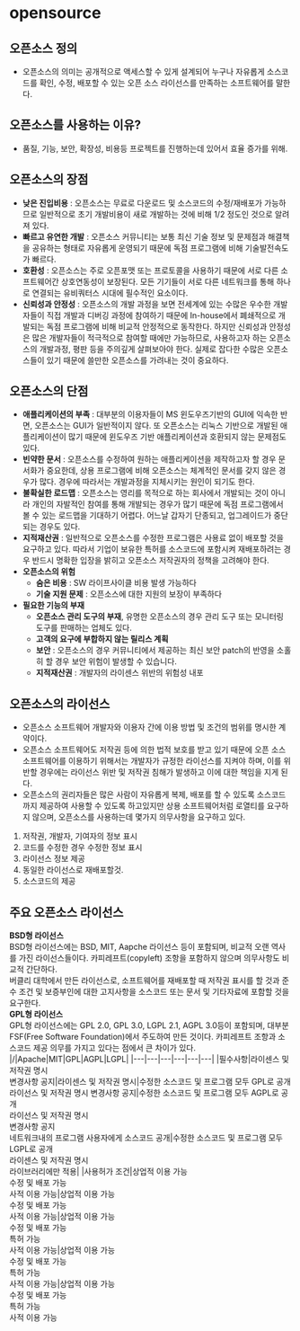 # opensource
## 오픈소스 정의
- 오픈소스의 의미는 공개적으로 액세스할 수 있게 설계되어 누구나 자유롭게 소스코드를 확인, 수정, 배포할 수 있는 오픈 소스 라이선스를 만족하는 소프트웨어를 말한다.
## 오픈소스를 사용하는 이유?
- 품질, 기능, 보안, 확장성, 비용등 프로젝트를 진행하는데 있어서 효율 증가를 위해.
## 오픈소스의 장점
- **낮은 진입비용** : 오픈소스는 무료로 다운로드 및 소스코드의 수정/재배포가 가능하므로 일반적으로 초기 개발비용이 새로 개발하는 것에 비해 1/2 정도인 것으로 알려져 있다.  
- **빠르고 유연한 개발** : 오픈소스 커뮤니티는 보통 최신 기술 정보 및 문제점과 해결책을 공유하는 형태로 자유롭게 운영되기 때문에 독점 프로그램에 비해 기술발전속도가 빠르다.  
- **호환성** : 오픈소스는 주로 오픈포맷 또는 프로토콜을 사용하기 때문에 서로 다른 소프트웨어간 상호연동성이 보장된다. 모든 기기들이 서로 다른 네트워크를 통해 하나로 연결되는 유비쿼터스 시대에 필수적인 요소이다.  
- **신뢰성과 안정성** : 오픈소스의 개발 과정을 보면 전세계에 있는 수많은 우수한 개발자들이 직접 개발과 디버깅 과정에 참여하기 때문에 In-house에서 폐쇄적으로 개발되는 독점 프로그램에 비해 비교적 안정적으로 동작한다. 하지만 신뢰성과 안정성은 많은 개발자들이 적극적으로 참여할 때에만 가능하므로, 사용하고자 하는 오픈소스의 개발과정, 평판 등을 주의깊게 살펴보아야 한다. 실제로 잡다한 수많은 오픈소스들이 있기 때문에 쓸만한 오픈소스를 가려내는 것이 중요하다.  
## 오픈소스의 단점
- **애플리케이션의 부족** : 대부분의 이용자들이 MS 윈도우즈기반의 GUI에 익속한 반면, 오픈소스는 GUI가 일반적이지 않다. 또 오픈소스는 리눅스 기반으로 개발된 애플리케이션이 많기 때문에 윈도우즈 기반 애플리케이션과 호환되지 않는 문제점도 있다.  
- **빈약한 문서** : 오픈소스를 수정하여 원하는 애플리케이션을 제작하고자 할 경우 문서화가 중요한데, 상용 프로그램에 비해 오픈소스는 체계적인 문서를 갖지 않은 경우가 많다. 경우에 따라서는 개발과정을 지체시키는 원인이 되기도 한다.  
- **불확실한 로드맵** : 오픈소스는 영리를 목적으로 하는 회사에서 개발되는 것이 아니라 개인의 자발적인 참여를 통해 개발되는 경우가 많기 때문에 독점 프로그램에서 볼 수 있는 로드맵을 기대하기 어렵다. 어느날 갑자기 단종되고, 업그레이드가 중단되는 경우도 있다.  
- **지적재산권** : 일반적으로 오픈소스를 수정한 프로그램은 사용료 없이 배포할 것을 요구하고 있다. 따라서 기업이 보유한 특허를 소스코드에 포함시켜 재배포하려는 경우 반드시 명확한 입장을 밝히고 오픈소스 저작권자의 정책을 고려해야 한다.  
- **오픈소스의 위험**   
  - **숨은 비용** : SW 라이프사이클 비용 발생 가능하다  
  - **기술 지원 문제** : 오픈소스에 대한 지원의 보장이 부족하다  
- **필요한 기능의 부재**   
  - **오픈소스 관리 도구의 부재**, 유명한 오픈소스의 경우 관리 도구 또는 모니터링 도구를 판매하는 업체도 있다.  
  - **고객의 요구에 부합하지 않는 릴리스 계획**  
  - **보안** : 오픈소스의 경우 커뮤니티에서 제공하는 최신 보안 patch의 반영을 소홀히 할 경우 보안 위험이 발생할 수 있습니다.  
  - **지적재산권** : 개발자의 라이센스 위반의 위험성 내포  
## 오픈소스의 라이선스
- 오픈소스 소프트웨어 개발자와 이용자 간에 이용 방법 및 조건의 범위를 명시한 계약이다.  
- 오픈소스 소프트웨어도 저작권 등에 의한 법적 보호를 받고 있기 때문에 오픈 소스 소프트웨어를 이용하기 위해서는 개발자가 규정한 라이선스를 지켜야 하며, 이를 위반할 경우에는 라이선스 위반 및 저작권 침해가 발생하고 이에 대한 책임을 지게 된다.  
- 오픈소스의 권리자들은 많은 사람이 자유롭게 복제, 배포를 할 수 있도록 소스코드까지 제공하여 사용할 수 있도록 하고있지만 상용 소프트웨어처럼 로열티를 요구하지 않으며, 오픈소스를 사용하는데 몇가지 의무사항을 요구하고 있다.  
1. 저작권, 개발자, 기여자의 정보 표시  
2. 코드를 수정한 경우 수정한 정보 표시  
3. 라이선스 정보 제공
4. 동일한 라이선스로 재배포할것.
5. 소스코드의 제공
## 주요 오픈소스 라이선스
**BSD형 라이선스**  
BSD형 라이선스에는 BSD, MIT, Aapche 라이선스 등이 포함되며, 비교적 오랜 역사를 가진 라이선스들이다. 카피레프트(copyleft) 조항을 포함하지 않으며 의무사항도 비교적 간단하다.  
버클리 대학에서 만든 라이선스로, 소프트웨어를 재배포할 때 저작권 표시를 할 것과 준수 조건 및 보증부인에 대한 고지사항을 소스코드 또는 문서 및 기타자료에 포함할 것을 요구한다.  
**GPL형 라이선스**  
GPL형 라이선스에는 GPL 2.0, GPL 3.0, LGPL 2.1, AGPL 3.0등이 포함되며, 대부분 FSF(Free Software Foundation)에서 주도하여 만든 것이다. 카피레프트 조항과 소스코드 제공 의무를 가지고 있다는 점에서 큰 차이가 있다.
|/|Apache|MIT|GPL|AGPL|LGPL|
|---|---|---|---|---|---|
|필수사항|라이센스 및 저작권 명시</br>변경사항 공지|라이센스 및 저작권 명시|수정한 소스코드 및 프로그램 모두 GPL로 공개</br>라이선스 및 저작권 명시 변경사항 공지|수정한 소스코드 및 프로그램 모두 AGPL로 공개</br>라이선스 및 저작권 명시</br>변경사항 공지</br>네트워크내의 프로그램 사용자에게 소스코드 공개|수정한 소스코드 및 프로그램 모두 LGPL로 공개</br>라이센스 및 저작권 명시</br>라이브러리에만 적용|
|사용허가 조건|상업적 이용 가능</br>수정 및 배포 가능</br>사적 이용 가능|상업적 이용 가능</br>수정 및 배포 가능</br>사적 이용 가능|상업적 이용 가능</br>수정 및 배포 가능</br>특허 가능</br>사적 이용 가능|상업적 이용 가능</br>수정 및 배포 가능</br>특허 가능</br>사적 이용 가능|상업적 이용 가능</br>수정 및 배포 가능</br>특허 가능</br>사적 이용 가능

